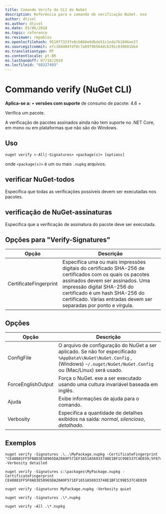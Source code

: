 ```yaml
---
title: Comando Verify da CLI do NuGet
description: Referência para o comando de verificação NuGet. exe
author: dtivel
ms.author: dtivel
ms.date: 03/06/2018
ms.topic: reference
ms.reviewer: rmpablos
ms.openlocfilehash: 9510f7323fe0cb860e0dbde51c1eda761846ee27
ms.sourcegitcommit: efc18d484fdf0c7a8979b564dcb191c030601bb4
ms.translationtype: MT
ms.contentlocale: pt-BR
ms.lasthandoff: 07/18/2019
ms.locfileid: "68327493"
---
```

# <a name="verify-command-nuget-cli"></a>Commando verify (NuGet CLI)

**Aplica-se a:** &bullet; **versões com suporte** de consumo de pacote: 4.6 +

Verifica um pacote.

A verificação de pacotes assinados ainda não tem suporte no .NET Core, em mono ou em plataformas que não são do Windows.

## <a name="usage"></a>Uso

```cli
nuget verify <-All|-Signatures> <package(s)> [options]
```

onde `<package(s)>` é um ou mais `.nupkg` arquivos.

## <a name="nuget-verify--all"></a>verificar NuGet-todos

Especifica que todas as verificações possíveis devem ser executadas nos pacotes.

## <a name="nuget-verify--signatures"></a>verificação de NuGet-assinaturas

Especifica que a verificação de assinatura do pacote deve ser executada.

## <a name="options-for-verify--signatures"></a>Opções para "Verify-Signatures"

| Opção | Descrição |
| --- | --- |
| CertificateFingerprint | Especifica uma ou mais impressões digitais do certificado SHA-256 de certificados com os quais os pacotes assinados devem ser assinados. Uma impressão digital SHA-256 do certificado é um hash SHA-256 do certificado. Várias entradas devem ser separadas por ponto e vírgula. |

## <a name="options"></a>Opções

| Opção | Descrição |
| --- | --- |
| ConfigFile | O arquivo de configuração do NuGet a ser aplicado. Se não for especificado `%AppData%\NuGet\NuGet.Config` , (Windows) `~/.nuget/NuGet/NuGet.Config` ou (Mac/Linux) será usado.|
| ForceEnglishOutput | Força o NuGet. exe a ser executado usando uma cultura invariável baseada em inglês. |
| Ajuda | Exibe informações de ajuda para o comando. |
| Verbosity | Especifica a quantidade de detalhes exibidos na saída: *normal*, *silencioso*, *detalhado*. |

## <a name="examples"></a>Exemplos

```cli
nuget verify -Signatures .\..\MyPackage.nupkg -CertificateFingerprint "CE40881FF5F0AD3E58965DA20A9F571EF1651A56933748E1BF1C99E537C4E039;5F874AAF47BCB268A19357364E7FBB09D6BF9E8A93E1229909AC5CAC865802E2" -Verbosity detailed

nuget verify -Signatures c:\packages\MyPackage.nupkg -CertificateFingerprint CE40881FF5F0AD3E58965DA20A9F571EF1651A56933748E1BF1C99E537C4E039

nuget verify -Signatures MyPackage.nupkg -Verbosity quiet

nuget verify -Signatures .\*.nupkg

nuget verify -All .\*.nupkg

```